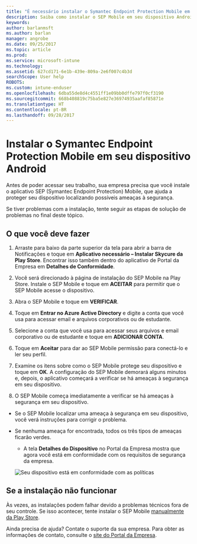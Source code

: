 ```yaml
---
title: "É necessário instalar o Symantec Endpoint Protection Mobile em seu dispositivo Android | Microsoft Docs"
description: Saiba como instalar o SEP Mobile em seu dispositivo Android.
keywords: 
author: barlanmsft
ms.author: barlan
manager: angrobe
ms.date: 09/25/2017
ms.topic: article
ms.prod: 
ms.service: microsoft-intune
ms.technology: 
ms.assetid: 627cd171-6e1b-439e-809a-2e6f007c4b3d
searchScope: User help
ROBOTS: 
ms.custom: intune-enduser
ms.openlocfilehash: 6dba55de8d4c4551ff1e09bb0dffe797f0cf3190
ms.sourcegitcommit: 668b408819c75ba5e827e36974935aafaf85871e
ms.translationtype: HT
ms.contentlocale: pt-BR
ms.lasthandoff: 09/28/2017
---
```

# <a name="install-symantec-endpoint-protection-mobile-on-your-android-device"></a>Instalar o Symantec Endpoint Protection Mobile em seu dispositivo Android

Antes de poder acessar seu trabalho, sua empresa precisa que você instale o aplicativo SEP (Symantec Endpoint Protection) Mobile, que ajuda a proteger seu dispositivo localizando possíveis ameaças à segurança.

Se tiver problemas com a instalação, tente seguir as etapas de solução de problemas no final deste tópico.

## <a name="what-you-need-to-do"></a>O que você deve fazer

1. Arraste para baixo da parte superior da tela para abrir a barra de Notificações e toque em **Aplicativo necessário – Instalar Skycure da Play Store**. Encontrar isso também dentro do aplicativo de Portal da Empresa em __Detalhes de Conformidade__.

2. Você será direcionado à página de instalação do SEP Mobile na Play Store. Instale o SEP Mobile e toque em **ACEITAR** para permitir que o SEP Mobile acesse o dispositivo.

3. Abra o SEP Mobile e toque em **VERIFICAR**.

4. Toque em **Entrar no Azure Active Directory** e digite a conta que você usa para acessar email e arquivos corporativos ou de estudante.

5. Selecione a conta que você usa para acessar seus arquivos e email corporativo ou de estudante e toque em **ADICIONAR CONTA**.

6. Toque em **Aceitar** para dar ao SEP Mobile permissão para conectá-lo e ler seu perfil.

7. Examine os itens sobre como o SEP Mobile protege seu dispositivo e toque em **OK**. A configuração do SEP Mobile demorará alguns minutos e, depois, o aplicativo começará a verificar se há ameaças à segurança em seu dispositivo.

8. O SEP Mobile começa imediatamente a verificar se há ameaças à segurança em seu dispositivo.

  * Se o SEP Mobile localizar uma ameaça à segurança em seu dispositivo, você verá instruções para corrigir o problema.

  * Se nenhuma ameaça for encontrada, todos os três tipos de ameaças ficarão verdes.

    * A tela **Detalhes do Dispositivo** no Portal da Empresa mostra que agora você está em conformidade com os requisitos de segurança da empresa.

    ![Seu dispositivo está em conformidade com as políticas](./media/mtd-device-now-compliant-android.png)

## <a name="if-the-installation-doesnt-work"></a>Se a instalação não funcionar

Às vezes, as instalações podem falhar devido a problemas técnicos fora de seu controle. Se isso acontecer, tente instalar o SEP Mobile [manualmente da Play Store](https://play.google.com/store/apps/details?id=com.skycure.skycure).

Ainda precisa de ajuda? Contate o suporte da sua empresa. Para obter as informações de contato, consulte o [site do Portal da Empresa](https://portal.manage.microsoft.com).
